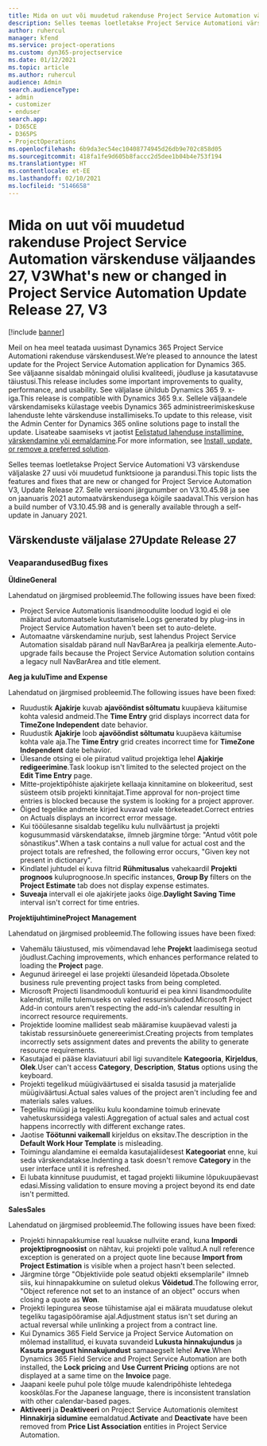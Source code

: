 ```yaml
---
title: Mida on uut või muudetud rakenduse Project Service Automation värskenduse väljaandes 27, V3
description: Selles teemas loetletakse Project Service Automationi värskenduse väljalaske 27, V3 saadaolevaid funktsioone ja parandusi.
author: ruhercul
manager: kfend
ms.service: project-operations
ms.custom: dyn365-projectservice
ms.date: 01/12/2021
ms.topic: article
ms.author: ruhercul
audience: Admin
search.audienceType:
- admin
- customizer
- enduser
search.app:
- D365CE
- D365PS
- ProjectOperations
ms.openlocfilehash: 6b9da3ec54ec10408774945d26db9e702c858d05
ms.sourcegitcommit: 418fa1fe9d605b8faccc2d5dee1b04b4e753f194
ms.translationtype: HT
ms.contentlocale: et-EE
ms.lasthandoff: 02/10/2021
ms.locfileid: "5146658"
---
```

# <a name="whats-new-or-changed-in-project-service-automation-update-release-27-v3"></a><span data-ttu-id="fe7e1-103">Mida on uut või muudetud rakenduse Project Service Automation värskenduse väljaandes 27, V3</span><span class="sxs-lookup"><span data-stu-id="fe7e1-103">What's new or changed in Project Service Automation Update Release 27, V3</span></span>

[!include [banner](../includes/psa-now-project-operations.md)]

<span data-ttu-id="fe7e1-104">Meil on hea meel teatada uusimast Dynamics 365 Project Service Automationi rakenduse värskendusest.</span><span class="sxs-lookup"><span data-stu-id="fe7e1-104">We’re pleased to announce the latest update for the Project Service Automation application for Dynamics 365.</span></span> <span data-ttu-id="fe7e1-105">See väljaanne sisaldab mõningaid olulisi kvaliteedi, jõudluse ja kasutatavuse täiustusi.</span><span class="sxs-lookup"><span data-stu-id="fe7e1-105">This release includes some important improvements to quality, performance, and usability.</span></span> <span data-ttu-id="fe7e1-106">See väljalase ühildub Dynamics 365 9. x-iga.</span><span class="sxs-lookup"><span data-stu-id="fe7e1-106">This release is compatible with Dynamics 365 9.x.</span></span> <span data-ttu-id="fe7e1-107">Sellele väljaandele värskendamiseks külastage veebis Dynamics 365 administreerimiskeskuse lahenduste lehte värskenduse installimiseks.</span><span class="sxs-lookup"><span data-stu-id="fe7e1-107">To update to this release, visit the Admin Center for Dynamics 365 online solutions page to install the update.</span></span> <span data-ttu-id="fe7e1-108">Lisateabe saamiseks vt jaotist [Eelistatud lahenduse installimine, värskendamine või eemaldamine](https://docs.microsoft.com/power-platform/admin/install-remove-preferred-solution).</span><span class="sxs-lookup"><span data-stu-id="fe7e1-108">For more information, see [Install, update, or remove a preferred solution](https://docs.microsoft.com/power-platform/admin/install-remove-preferred-solution).</span></span>

<span data-ttu-id="fe7e1-109">Selles teemas loetletakse Project Service Automationi V3 värskenduse väljalaske 27 uusi või muudetud funktsioone ja parandusi.</span><span class="sxs-lookup"><span data-stu-id="fe7e1-109">This topic lists the features and fixes that are new or changed for Project Service Automation V3, Update Release 27.</span></span> <span data-ttu-id="fe7e1-110">Selle versiooni järgunumber on V3.10.45.98 ja see on jaanuaris 2021 automaatvärskendusega kõigile saadaval.</span><span class="sxs-lookup"><span data-stu-id="fe7e1-110">This version has a build number of V3.10.45.98 and is generally available through a self-update in January 2021.</span></span>

## <a name="update-release-27"></a><span data-ttu-id="fe7e1-111">Värskenduste väljalase 27</span><span class="sxs-lookup"><span data-stu-id="fe7e1-111">Update Release 27</span></span>

### <a name="bug-fixes"></a><span data-ttu-id="fe7e1-112">Veaparandused</span><span class="sxs-lookup"><span data-stu-id="fe7e1-112">Bug fixes</span></span>

<span data-ttu-id="fe7e1-113">**Üldine**</span><span class="sxs-lookup"><span data-stu-id="fe7e1-113">**General**</span></span>

<span data-ttu-id="fe7e1-114">Lahendatud on järgmised probleemid.</span><span class="sxs-lookup"><span data-stu-id="fe7e1-114">The following issues have been fixed:</span></span>

- <span data-ttu-id="fe7e1-115">Project Service Automationis lisandmoodulite loodud logid ei ole määratud automaatsele kustutamisele.</span><span class="sxs-lookup"><span data-stu-id="fe7e1-115">Logs generated by plug-ins in Project Service Automation haven't been set to auto-delete.</span></span>
- <span data-ttu-id="fe7e1-116">Automaatne värskendamine nurjub, sest lahendus Project Service Automation sisaldab pärand null NavBarArea ja pealkirja elemente.</span><span class="sxs-lookup"><span data-stu-id="fe7e1-116">Auto-upgrade fails because the Project Service Automation solution contains a legacy null NavBarArea and title element.</span></span>

<span data-ttu-id="fe7e1-117">**Aeg ja kulu**</span><span class="sxs-lookup"><span data-stu-id="fe7e1-117">**Time and Expense**</span></span>

<span data-ttu-id="fe7e1-118">Lahendatud on järgmised probleemid.</span><span class="sxs-lookup"><span data-stu-id="fe7e1-118">The following issues have been fixed:</span></span>

- <span data-ttu-id="fe7e1-119">Ruudustik **Ajakirje** kuvab **ajavööndist sõltumatu** kuupäeva käitumise kohta valesid andmeid.</span><span class="sxs-lookup"><span data-stu-id="fe7e1-119">The **Time Entry** grid displays incorrect data for **TimeZone Independent** date behavior.</span></span>
- <span data-ttu-id="fe7e1-120">Ruudustik **Ajakirje** loob **ajavööndist sõltumatu** kuupäeva käitumise kohta vale aja.</span><span class="sxs-lookup"><span data-stu-id="fe7e1-120">The **Time Entry** grid creates incorrect time for **TimeZone Independent** date behavior.</span></span>
- <span data-ttu-id="fe7e1-121">Ülesande otsing ei ole piiratud valitud projektiga lehel **Ajakirje redigeerimine**.</span><span class="sxs-lookup"><span data-stu-id="fe7e1-121">Task lookup isn't limited to the selected project on the **Edit Time Entry** page.</span></span>
- <span data-ttu-id="fe7e1-122">Mitte-projektipõhiste ajakirjete kellaaja kinnitamine on blokeeritud, sest süsteem otsib projekti kinnitajat.</span><span class="sxs-lookup"><span data-stu-id="fe7e1-122">Time approval for non-project time entries is blocked because the system is looking for a project approver.</span></span>
- <span data-ttu-id="fe7e1-123">Õiged tegelike andmete kirjed kuvavad vale tõrketeadet.</span><span class="sxs-lookup"><span data-stu-id="fe7e1-123">Correct entries on Actuals displays an incorrect error message.</span></span>
- <span data-ttu-id="fe7e1-124">Kui tööülesanne sisaldab tegeliku kulu nullväärtust ja projekti kogusummasid värskendatakse, ilmneb järgmine tõrge: "Antud võtit pole sõnastikus".</span><span class="sxs-lookup"><span data-stu-id="fe7e1-124">When a task contains a null value for actual cost and the project totals are refreshed, the following error occurs, "Given key not present in dictionary".</span></span>
- <span data-ttu-id="fe7e1-125">Kindlatel juhtudel ei kuva filtrid **Rühmitusalus** vahekaardil **Projekti prognoos** kuluprognoose.</span><span class="sxs-lookup"><span data-stu-id="fe7e1-125">In specific instances, **Group By** filters on the **Project Estimate** tab does not display expense estimates.</span></span>
- <span data-ttu-id="fe7e1-126">**Suveaja** intervall ei ole ajakirjete jaoks õige.</span><span class="sxs-lookup"><span data-stu-id="fe7e1-126">**Daylight Saving Time** interval isn't correct for time entries.</span></span>

<span data-ttu-id="fe7e1-127">**Projektijuhtimine**</span><span class="sxs-lookup"><span data-stu-id="fe7e1-127">**Project Management**</span></span>

<span data-ttu-id="fe7e1-128">Lahendatud on järgmised probleemid.</span><span class="sxs-lookup"><span data-stu-id="fe7e1-128">The following issues have been fixed:</span></span>

- <span data-ttu-id="fe7e1-129">Vahemälu täiustused, mis võimendavad lehe **Projekt** laadimisega seotud jõudlust.</span><span class="sxs-lookup"><span data-stu-id="fe7e1-129">Caching improvements, which enhances performance related to loading the **Project** page.</span></span>
- <span data-ttu-id="fe7e1-130">Aegunud ärireegel ei lase projekti ülesandeid lõpetada.</span><span class="sxs-lookup"><span data-stu-id="fe7e1-130">Obsolete business rule preventing project tasks from being completed.</span></span>
- <span data-ttu-id="fe7e1-131">Microsoft Projecti lisandmooduli kontuurid ei pea kinni lisandmoodulite kalendrist, mille tulemuseks on valed ressursinõuded.</span><span class="sxs-lookup"><span data-stu-id="fe7e1-131">Microsoft Project Add-in contours aren't respecting the add-in’s calendar resulting in incorrect resource requirements.</span></span>
- <span data-ttu-id="fe7e1-132">Projektide loomine mallidest seab määramise kuupäevad valesti ja takistab ressursinõuete genereerimist.</span><span class="sxs-lookup"><span data-stu-id="fe7e1-132">Creating projects from templates incorrectly sets assignment dates and prevents the ability to generate resource requirements.</span></span>
- <span data-ttu-id="fe7e1-133">Kasutajad ei pääse klaviatuuri abil ligi suvanditele **Kategooria**, **Kirjeldus**, **Olek**.</span><span class="sxs-lookup"><span data-stu-id="fe7e1-133">User can't access **Category**, **Description**, **Status** options using the keyboard.</span></span>
- <span data-ttu-id="fe7e1-134">Projekti tegelikud müügiväärtused ei sisalda tasusid ja materjalide müügiväärtusi.</span><span class="sxs-lookup"><span data-stu-id="fe7e1-134">Actual sales values of the project aren't including fee and materials sales values.</span></span>
- <span data-ttu-id="fe7e1-135">Tegeliku müügi ja tegeliku kulu koondamine toimub erinevate vahetuskurssidega valesti.</span><span class="sxs-lookup"><span data-stu-id="fe7e1-135">Aggregation of actual sales and actual cost happens incorrectly with different exchange rates.</span></span>
- <span data-ttu-id="fe7e1-136">Jaotise **Töötunni vaikemall** kirjeldus on eksitav.</span><span class="sxs-lookup"><span data-stu-id="fe7e1-136">The description in the **Default Work Hour Template** is misleading.</span></span>
- <span data-ttu-id="fe7e1-137">Toimingu alandamine ei eemalda kasutajaliidesest **Kategooriat** enne, kui seda värskendatakse.</span><span class="sxs-lookup"><span data-stu-id="fe7e1-137">Indenting a task doesn't remove **Category** in the user interface until it is refreshed.</span></span>
- <span data-ttu-id="fe7e1-138">Ei lubata kinnituse puudumist, et tagad projekti liikumine lõpukuupäevast edasi.</span><span class="sxs-lookup"><span data-stu-id="fe7e1-138">Missing validation to ensure moving a project beyond its end date isn't permitted.</span></span>

<span data-ttu-id="fe7e1-139">**Sales**</span><span class="sxs-lookup"><span data-stu-id="fe7e1-139">**Sales**</span></span>

<span data-ttu-id="fe7e1-140">Lahendatud on järgmised probleemid.</span><span class="sxs-lookup"><span data-stu-id="fe7e1-140">The following issues have been fixed:</span></span>

- <span data-ttu-id="fe7e1-141">Projekti hinnapakkumise real luuakse nullviite erand, kuna **Impordi projektiprognoosist** on nähtav, kui projekti pole valitud.</span><span class="sxs-lookup"><span data-stu-id="fe7e1-141">A null reference exception is generated on a project quote line because **Import from Project Estimation** is visible when a project hasn't been selected.</span></span>
- <span data-ttu-id="fe7e1-142">Järgmine tõrge "Objektiviide pole seatud objekti eksemplarile" ilmneb siis, kui hinnapakkumine on suletud olekus **Võidetud**.</span><span class="sxs-lookup"><span data-stu-id="fe7e1-142">The following error, "Object reference not set to an instance of an object" occurs when closing a quote as **Won**.</span></span>
- <span data-ttu-id="fe7e1-143">Projekti lepingurea seose tühistamise ajal ei määrata muudatuse olekut tegeliku tagasipööramise ajal.</span><span class="sxs-lookup"><span data-stu-id="fe7e1-143">Adjustment status isn't set during an actual reversal while unlinking a project from a contract line.</span></span>
- <span data-ttu-id="fe7e1-144">Kui Dynamics 365 Field Service ja Project Service Automation on mõlemad installitud, ei kuvata suvandeid **Lukusta hinnakujundus** ja **Kasuta praegust hinnakujundust** samaaegselt lehel **Arve**.</span><span class="sxs-lookup"><span data-stu-id="fe7e1-144">When Dynamics 365 Field Service and Project Service Automation are both installed, the **Lock pricing** and **Use Current Pricing** options are not displayed at a same time on the **Invoice** page.</span></span>
- <span data-ttu-id="fe7e1-145">Jaapani keele puhul pole tõlge muude kalendripõhiste lehtedega kooskõlas.</span><span class="sxs-lookup"><span data-stu-id="fe7e1-145">For the Japanese language, there is inconsistent translation with other calendar-based pages.</span></span>
- <span data-ttu-id="fe7e1-146">**Aktiveeri** ja **Deaktiveeri** on Project Service Automationis olemitest **Hinnakirja sidumine** eemaldatud.</span><span class="sxs-lookup"><span data-stu-id="fe7e1-146">**Activate** and **Deactivate** have been removed from **Price List Association** entities in Project Service Automation.</span></span>
